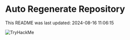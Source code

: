 # Auto Regenerate Repository

This README was last updated: 2024-08-16 11:06:15

 ![TryHackMe](https://tryhackme.com/badge/533634)